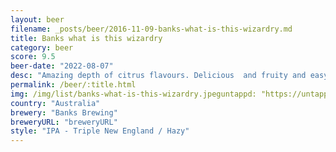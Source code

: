 ```yaml
---
layout: beer
filename: _posts/beer/2016-11-09-banks-what-is-this-wizardry.md
title: Banks what is this wizardry
category: beer
score: 9.5
beer-date: "2022-08-07"
desc: "Amazing depth of citrus flavours. Delicious  and fruity and easy drinking. Very dangerous and beautiful"
permalink: /beer/:title.html
img: /img/list/banks-what-is-this-wizardry.jpeguntappd: "https://untappd.com/b/banks-brewing-what-is-this-wizardry/4587860"
country: "Australia"
brewery: "Banks Brewing"
breweryURL: "breweryURL"
style: "IPA - Triple New England / Hazy"
---
```


